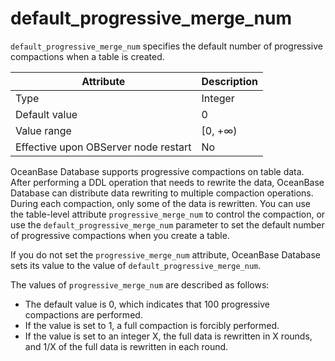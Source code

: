 # default_progressive_merge_num

`default_progressive_merge_num` specifies the default number of progressive compactions when a table is created.

| **Attribute** | **Description** |
|------------------|----------|
| Type | Integer |
| Default value | 0 |
| Value range | \[0, +∞) |
| Effective upon OBServer node restart | No |

OceanBase Database supports progressive compactions on table data. After performing a DDL operation that needs to rewrite the data, OceanBase Database can distribute data rewriting to multiple compaction operations. During each compaction, only some of the data is rewritten. You can use the table-level attribute `progressive_merge_num` to control the compaction, or use the `default_progressive_merge_num` parameter to set the default number of progressive compactions when you create a table.

If you do not set the `progressive_merge_num` attribute, OceanBase Database sets its value to the value of `default_progressive_merge_num`.

The values of `progressive_merge_num` are described as follows:

* The default value is 0, which indicates that 100 progressive compactions are performed.
* If the value is set to 1, a full compaction is forcibly performed.
* If the value is set to an integer X, the full data is rewritten in X rounds, and 1/X of the full data is rewritten in each round.
